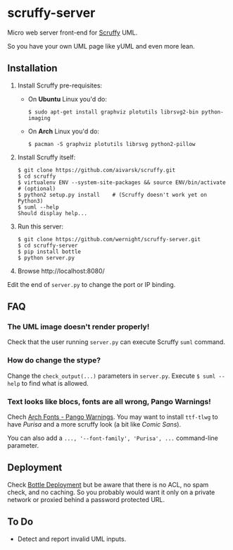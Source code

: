 scruffy-server
==============

Micro web server front-end for [Scruffy](https://github.com/aivarsk/scruffy) UML.

So you have your own UML page like yUML and even more lean.


Installation
------------

 1. Install Scruffy pre-requisites:
      * On **Ubuntu** Linux you'd do:

            $ sudo apt-get install graphviz plotutils librsvg2-bin python-imaging

      * On **Arch** Linux you'd do:

            $ pacman -S graphviz plotutils librsvg python2-pillow

 2. Install Scruffy itself:

        $ git clone https://github.com/aivarsk/scruffy.git
        $ cd scruffy
        $ virtualenv ENV --system-site-packages && source ENV/bin/activate    # (optional)
        $ python2 setup.py install    # (Scruffy doesn't work yet on Python3)
        $ suml --help
        Should display help...

 2. Run this server:

        $ git clone https://github.com/wernight/scruffy-server.git
        $ cd scruffy-server
        $ pip install bottle
        $ python server.py

  3. Browse http://localhost:8080/

Edit the end of `server.py` to change the port or IP binding.


FAQ
---

### The UML image doesn't render properly!

Check that the user running `server.py` can execute Scruffy `suml` command.

### How do change the stype?

Change the `check_output(...)` parameters in `server.py`.
Execute `$ suml --help` to find what is allowed.

### Text looks like blocs, fonts are all wrong, Pango Warnings!

Chech [Arch Fonts - Pango Warnings](https://wiki.archlinux.org/index.php/fonts#Pango_Warnings). You may want to install `ttf-tlwg` to have *Purisa*
and a more scruffy look (a bit like *Comic Sans*).

You can also add a `..., '--font-family', 'Purisa', ...` command-line parameter.


Deployment
----------

Check [Bottle Deployment](http://bottlepy.org/docs/dev/tutorial.html#deployment) but be aware that
there is no ACL, no spam check, and no caching. So you probably would want it only on a private network
or proxied behind a password protected URL.


To Do
-----

  * Detect and report invalid UML inputs.

